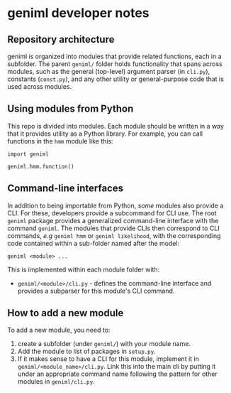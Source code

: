 # geniml developer notes

## Repository architecture
geniml is organized into modules that provide related functions, each in a subfolder. The parent `geniml/` folder holds functionality that spans across modules, such as the general (top-level) argument parser (in `cli.py`), constants (`const.py`), and any other utility or general-purpose code that is used across modules.

## Using modules from Python
This repo is divided into modules. Each module should be written in a way that it provides utility as a Python library. For example, you can call functions in the `hmm` module like this:

```
import geniml

geniml.hmm.function()
```


## Command-line interfaces
In addition to being importable from Python, *some* modules also provide a CLI. For these, developers provide a subcommand for CLI use. The root `geniml` package provides a generalized command-line interface with the command `geniml`. The modules that provide CLIs then correspond to CLI commands, *e.g* `geniml hmm` or `geniml likelihood`, with the corresponding code contained within a sub-folder named after the model:

```
geniml <module> ...
```

This is implemented within each module folder with:

- `geniml/<module>/cli.py` - defines the command-line interface and provides a subparser for this module's CLI command.

## How to add a new module
To add a new module, you need to:


1. create a subfolder (under `geniml/`) with your module name.
2. Add the module to list of packages in `setup.py`.
3. If it makes sense to have a CLI for this module, implement it in `geniml/<module_name>/cli.py`. Link this into the main cli by putting it under an appropriate command name following the pattern for other modules in `geniml/cli.py`.
